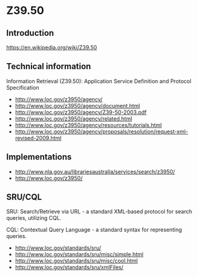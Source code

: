 # Z39.50

## Introduction
https://en.wikipedia.org/wiki/Z39.50
 
## Technical information

Information Retrieval (Z39.50): Application Service Definition and Protocol Specification
 
- http://www.loc.gov/z3950/agency/
- http://www.loc.gov/z3950/agency/document.html
- http://www.loc.gov/z3950/agency/Z39-50-2003.pdf
- http://www.loc.gov/z3950/agency/related.html
- http://www.loc.gov/z3950/agency/resources/tutorials.html
- http://www.loc.gov/z3950/agency/proposals/resolution/request-xml-revised-2009.html
 
## Implementations
- http://www.nla.gov.au/librariesaustralia/services/search/z3950/
- http://www.loc.gov/z3950/

## SRU/CQL

SRU: Search/Retrieve via URL - a standard XML-based protocol for search queries, utilizing CQL.

CQL: Contextual Query Language - a standard syntax for representing queries.

- http://www.loc.gov/standards/sru/
- http://www.loc.gov/standards/sru/misc/simple.html
- http://www.loc.gov/standards/sru/misc/cool.html
- http://www.loc.gov/standards/sru/xmlFiles/

